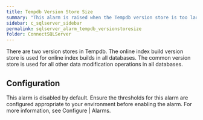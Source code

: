 ```yaml
---
title: Tempdb Version Store Size
summary: "This alarm is raised when the Tempdb version store is too large for your environment."
sidebar: c_sqlserver_sidebar
permalink: sqlserver_alarm_tempdb_versionstoresize
folder: ConnectSQLServer
---
```






There are two version stores in Tempdb. The online index build version store is used for online index builds in all databases. The common version store is used for all other data modification operations in all databases.

## Configuration

This alarm is disabled by default. Ensure the thresholds for this alarm are configured appropriate to your environment before enabling the alarm. For more information, see Configure \| Alarms.
